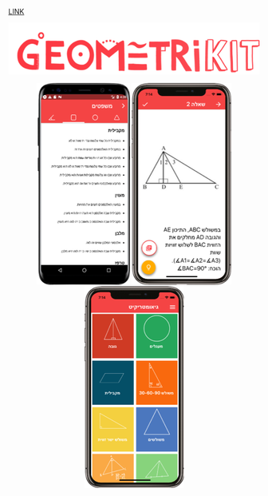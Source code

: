 [LINK](https://drive.google.com/open?id=1wflm_h9IFhIMgZib7P98D4XZ3Btcj3A1)
 <p align="center"> 
  <img src="mainlogo.png">
 </p>
  <p align="center"> 
  <img src="screenshot1.png">
  <img src="Picture2.png">
  <img src="Picture3.png">
 </p>

